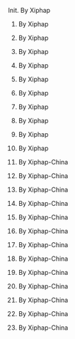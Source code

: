 Init.    By Xiphap

1.    By Xiphap

2.    By Xiphap

3.    By Xiphap

4.    By Xiphap

5.    By Xiphap

6.    By Xiphap

7.    By Xiphap

8.    By Xiphap

9.    By Xiphap

10.   By Xiphap

11.   By Xiphap-China

12.   By Xiphap-China

13.   By Xiphap-China

14.   By Xiphap-China

15.   By Xiphap-China

16.   By Xiphap-China

17.   By Xiphap-China

18.   By Xiphap-China

19.   By Xiphap-China

20.   By Xiphap-China

21.   By Xiphap-China

22.   By Xiphap-China

23.   By Xiphap-China